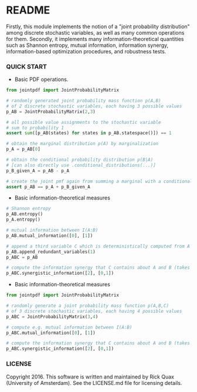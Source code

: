 # README #

Firstly, this module implements the notion of a "joint probability distribution" among discrete stochastic variables, as well as many common operations for them. Secondly, it implements many information-theoretical quantities such as Shannon entropy, mutual information, information synergy, information-based optimization procedures, and robustness tests.

### QUICK START ###

* Basic PDF operations.

```python
from jointpdf import JointProbabilityMatrix

# randomly generated joint probability mass function p(A,B) 
# of 2 discrete stochastic variables, each having 3 possible values
p_AB = JointProbabilityMatrix(2,3)

# all possible value assignments to the stochastic variable
# sum to probability 1
assert sum([p_AB(states) for states in p_AB.statespace()]) == 1

# obtain the marginal distribution p(A) by marginalization
p_A = p_AB[0]

# obtain the conditional probability distribution p(B|A)
# [can also directly use .conditional_distributions(...)]
p_B_given_A = p_AB - p_A

# create the joint pmf again from summing a marginal with a conditional, since p(a,b) = p(a)*p(b|a)
assert p_AB == p_A + p_B_given_A
```

* Basic information-theoretical measures

```python
# Shannon entropy
p_AB.entropy()
p_A.entropy()

# mutual information between I(A:B)
p_AB.mutual_information([0], [1])

# append a third variable C which is deterministically computed from A and B, i.e., such that I(A,B:C)=H(C)
p_AB.append_redundant_variables(1)
p_ABC = p_AB

# compute the information synergy that C contains about A and B (takes a while)
p_ABC.synergistic_information([2], [0,1])
```

* Basic information-theoretical measures

```python
from jointpdf import JointProbabilityMatrix

# randomly generate a joint probability mass function p(A,B,C) 
# of 3 discrete stochastic variables, each having 4 possible values
p_ABC = JointProbabilityMatrix(3,4)

# compute e.g. mutual information between I(A:B)
p_ABC.mutual_information([0], [1])

# compute the information synergy that C contains about A and B (takes a while)
p_ABC.synergistic_information([2], [0,1])
```

### LICENSE ###

Copyright 2016. This software is written and maintained by Rick Quax (University of Amsterdam). See the LICENSE.md file for licensing details.